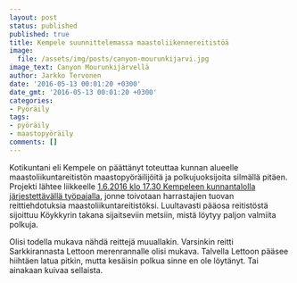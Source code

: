 ```yaml
---
layout: post
status: published
published: true
title: Kempele suunnittelemassa maastoliikennereitistöä
image:
  file: /assets/img/posts/canyon-mourunkijarvi.jpg
image_text: Canyon Mourunkijärvellä
author: Jarkko Tervonen
date: '2016-05-13 00:01:20 +0300'
date_gmt: '2016-05-13 00:01:20 +0300'
categories:
- Pyöräily
tags:
- pyöräily
- maastopyöräily
comments: []
---
```

Kotikuntani eli Kempele on päättänyt toteuttaa kunnan alueelle maastoliikuntareitistön maastopyöräilijöitä ja polkujuoksijoita silmällä pitäen. Projekti lähtee liikkeelle [1.6.2016 klo 17.30 Kempeleen kunnantalolla järjestettävällä työpajalla](http://www.kempele.fi/ajankohtaista/ajankohtaista/kempeleen-kunnan-maastoliikuntareitiston-suunnittelu-ja-kehittaminen.html), jonne toivotaan harrastajien tuovan reittiehdotuksia maastoliikuntareitistöksi. Luultavasti pääosa reitistöstä sijoittuu Köykkyrin takana sijaitseviin metsiin, mistä löytyy paljon valmiita polkuja.

Olisi todella mukava nähdä reittejä muuallakin. Varsinkin reitti Sarkkirannasta Lettoon merenrannalle olisi mukava. Talvella Lettoon pääsee hiihtäen latua pitkin, mutta kesäisin polkua sinne en ole löytänyt. Tai ainakaan kuivaa sellaista.
